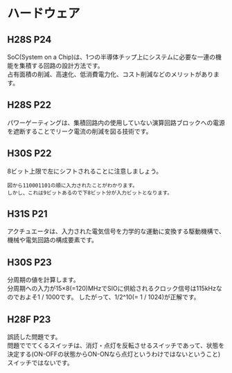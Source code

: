 # ハードウェア
## H28S P24
SoC(System on a Chip)は、1つの半導体チップ上にシステムに必要な一連の機能を集積する回路の設計方法です。  
占有面積の削減、高速化、低消費電力化、コスト削減などのメリットがあります。

## H28S P22
パワーゲーティングは、集積回路内の使用していない演算回路ブロックへの電源を遮断することでリーク電流の削減を図る技術です。

## H30S P22
8ビット上限で左にシフトされることに注意しましょう。
```
図から110001101の順に入力されたことがわかります。
しかし、これは9ビットあるので下8ビット分が入力ビットとなります。
```

## H31S P21
アクチュエータは、入力された電気信号を力学的な運動に変換する駆動機構で、機械や電気回路の構成要素です。

## H30S P23
分周期の値を計算します。  
分周期への入力が15×8(=120)MHzでSIOに供給されるクロック信号は115kHzなのでおよそ1 / 1000です。
したがって、1/2^10(= 1 / 1024)が正解です。

## H28F P23
誤読した問題です。  
問題ででてくるスイッチは、消灯・点灯を反転させるスイッチであって、状態を決定する(ON-OFFの状態からON-ONなら点灯というわけではないということ)スイッチではないです。
